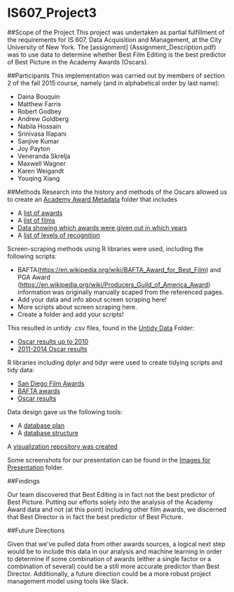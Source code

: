 # IS607_Project3
##Scope of the Project
This project was undertaken as partial fulfillment of the requirements for IS 607, Data Acquisition and Management, at the City University of New York.  The [assignment] (Assignment_Description.pdf) was to use data to determine whether Best Film Editing is the best predictor of Best Picture in the Academy Awards (Oscars).

##Participants
This implementation was carried out by members of section 2 of the fall 2015 course, namely (and in alphabetical order by last name):

- Daina Bouquin
- Matthew Farris
- Robert Godbey
- Andrew Goldberg
- Nabila Hossain
- Srinivasa Illapani
- Sanjive Kumar 
- Joy Payton
- Veneranda Skrelja
- Maxwell Wagner 
- Karen Weigandt
- Youqing Xiang

##Methods
Research into the history and methods of the Oscars allowed us to create an [Academy Award Metadata](Academy%20Award%20Metadata/) folder that includes
- A [list of awards](Academy%20Award%20Metadata/Oscar_Award_Category.csv)
- A [list of films](Academy%20Award%20Metadata/Film.csv)
- [Data showing which awards were given out in which years](Academy%20Award%20Metadata/Film_Oscar_Award.csv)
- A [list of levels of recognition](Academy%20Award%20Metadata/Oscar_Award_Type.csv)

Screen-scraping methods using R libraries were used, including the following scripts:
- BAFTA(https://en.wikipedia.org/wiki/BAFTA_Award_for_Best_Film) and PGA Award (https://en.wikipedia.org/wiki/Producers_Guild_of_America_Award) information was originally manually scaped from the referenced pages.
- Add your data and info about screen scraping here!
- More scripts about screen scraping here.
- Create a folder and add your scripts!

This resulted in untidy .csv files, found in the [Untidy Data](Untidy%20Data) Folder:
- [Oscar results up to 2010](Untidy%20Data/unclean_2010.csv)
- [2011-2014 Oscar results](Untidy%20Data/unclean_2014.csv)

R libraries including dplyr and tidyr were used to create tidying scripts and tidy data:
- [San Diego Film Awards](data/tidysdfcsawinners.csv)
- [BAFTA awards](data/tidybaftabestpicturewinners.csv)
- [Oscar results](data/tidy_oscar_winners.csv)

Data design gave us the following tools:
- A [database plan](Database%20Info/EER_screenshot.png)
- A [database structure](Database%20Info/project3_database_EER.mwb)	

A [visualization repository was created](/Visualization)

Some screenshots for our presentation can be found in the [Images for Presentation](Images%20for%20Presentation) folder.

##Findings

Our team discovered that Best Editing is in fact not the best predictor of Best Picture.  Putting our efforts solely into the analysis of the Academy Award data and not (at this point) including other film awards, we discerned that Best Director is in fact the best predictor of Best Picture.

##Future Directions

Given that we've pulled data from other awards sources, a logical next step would be to include this data in our analysis and machine learning in order to determine if some combination of awards (either a single factor or a combination of several) could be a still more accurate predictor than Best Director.  Additionally, a future direction could be a more robust project management model using tools like Slack.


